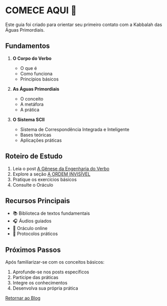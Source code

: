 # COMECE AQUI 🕎

Este guia foi criado para orientar seu primeiro contato com a Kabbalah das Águas Primordiais.

## Fundamentos

1. **O Corpo do Verbo**
   - O que é
   - Como funciona
   - Princípios básicos

2. **As Águas Primordiais**
   - O conceito
   - A metáfora
   - A prática

3. **O Sistema SCII**
   - Sistema de Correspondência Integrada e Inteligente
   - Bases teóricas
   - Aplicações práticas

## Roteiro de Estudo

1. Leia o post [A Gênese da Engenharia do Verbo](../posts/2025/08/genese-da-engenharia-do-verbo.md)
2. Explore a seção [A ORDEM INVISÍVEL](a-ordem-invisivel.md)
3. Pratique os exercícios básicos
4. Consulte o Oráculo

## Recursos Principais

- 📚 Biblioteca de textos fundamentais
- 🎧 Áudios guiados
- 🔮 Oráculo online
- 📝 Protocolos práticos

## Próximos Passos

Após familiarizar-se com os conceitos básicos:
1. Aprofunde-se nos posts específicos
2. Participe das práticas
3. Integre os conhecimentos
4. Desenvolva sua própria prática

[Retornar ao Blog](https://kabbalahdasaguasprimordiais.blogspot.com/)
